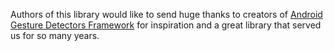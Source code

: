 Authors of this library would like to send huge thanks to creators of [Android Gesture Detectors Framework](https://github.com/Almeros/android-gesture-detectors) for inspiration and a great library that served us for so many years.